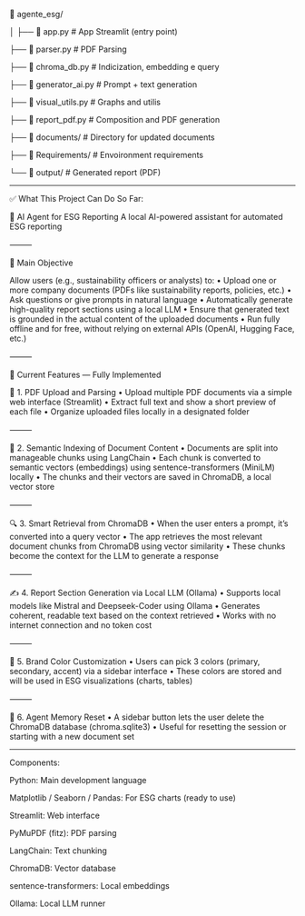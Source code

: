 📁 agente_esg/

│
├── 📄 app.py                  # App Streamlit (entry point)

├── 📄 parser.py               # PDF Parsing 

├── 📄 chroma_db.py            # Indicization, embedding e query

├── 📄 generator_ai.py         # Prompt + text generation

├── 📄 visual_utils.py         # Graphs and utilis

├── 📄 report_pdf.py           # Composition and PDF generation

├── 📁 documents/              # Directory for updated documents

├── 📁 Requirements/           # Envoironment requirements

└── 📁 output/                 # Generated report (PDF)

_______________________________________________________________________________________________________________

✅ What This Project Can Do So Far:

🧠 AI Agent for ESG Reporting
A local AI-powered assistant for automated ESG reporting

⸻

🎯 Main Objective

Allow users (e.g., sustainability officers or analysts) to:
	•	Upload one or more company documents (PDFs like sustainability reports, policies, etc.)
	•	Ask questions or give prompts in natural language
	•	Automatically generate high-quality report sections using a local LLM
	•	Ensure that generated text is grounded in the actual content of the uploaded documents
	•	Run fully offline and for free, without relying on external APIs (OpenAI, Hugging Face, etc.)

⸻

🧩 Current Features — Fully Implemented

📄 1. PDF Upload and Parsing
	•	Upload multiple PDF documents via a simple web interface (Streamlit)
	•	Extract full text and show a short preview of each file
	•	Organize uploaded files locally in a designated folder

⸻

🧠 2. Semantic Indexing of Document Content
	•	Documents are split into manageable chunks using LangChain
	•	Each chunk is converted to semantic vectors (embeddings) using sentence-transformers (MiniLM) locally
	•	The chunks and their vectors are saved in ChromaDB, a local vector store

⸻

🔍 3. Smart Retrieval from ChromaDB
	•	When the user enters a prompt, it’s converted into a query vector
	•	The app retrieves the most relevant document chunks from ChromaDB using vector similarity
	•	These chunks become the context for the LLM to generate a response

⸻

✍️ 4. Report Section Generation via Local LLM (Ollama)
	•	Supports local models like Mistral and Deepseek-Coder using Ollama
	•	Generates coherent, readable text based on the context retrieved
	•	Works with no internet connection and no token cost

⸻

🎨 5. Brand Color Customization
	•	Users can pick 3 colors (primary, secondary, accent) via a sidebar interface
	•	These colors are stored and will be used in ESG visualizations (charts, tables)

⸻

🧹 6. Agent Memory Reset
	•	A sidebar button lets the user delete the ChromaDB database (chroma.sqlite3)
	•	Useful for resetting the session or starting with a new document set

____________________________________________________________________________________________________________

Components:

Python: Main development language

Matplotlib / Seaborn / Pandas: For ESG charts (ready to use)

Streamlit: Web interface

PyMuPDF (fitz): PDF parsing

LangChain: Text chunking

ChromaDB: Vector database

sentence-transformers: Local embeddings

Ollama: Local LLM runner